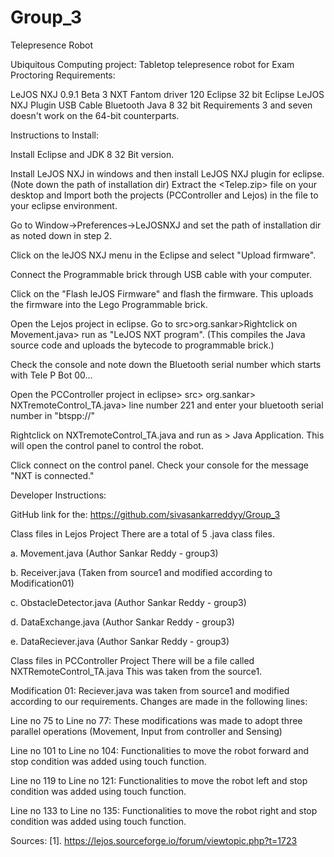 # Group_3
Telepresence Robot

Ubiquitous Computing project: Tabletop telepresence robot for Exam Proctoring Requirements:

LeJOS NXJ 0.9.1 Beta 3
NXT Fantom driver 120
Eclipse 32 bit
Eclipse LeJOS NXJ Plugin
USB Cable
Bluetooth
Java 8 32 bit
Requirements 3 and seven doesn't work on the 64-bit counterparts.

Instructions to Install:

Install Eclipse and JDK 8 32 Bit version.

Install LeJOS NXJ in windows and then install LeJOS NXJ plugin for eclipse. (Note down the path of installation dir)
Extract the <Telep.zip> file on your desktop and Import both the projects (PCController and Lejos) in the file to your eclipse environment.

Go to Window->Preferences->LeJOSNXJ and set the path of installation dir as noted down in step 2.

Click on the leJOS NXJ menu in the Eclipse and select "Upload firmware".

Connect the Programmable brick through USB cable with your computer.

Click on the "Flash leJOS Firmware" and flash the firmware. This uploads the firmware into the Lego Programmable brick.

Open the Lejos project in eclipse. Go to src>org.sankar>Rightclick on Movement.java> run as "LeJOS NXT program". (This compiles the Java source code and uploads the bytecode to programmable brick.)

Check the console and note down the Bluetooth serial number which starts with Tele P Bot 00...

Open the PCController project in eclipse> src> org.sankar> NXTremoteControl_TA.java> line number 221 and enter your bluetooth serial number in "btspp://"

Rightclick on NXTremoteControl_TA.java and run as > Java Application. This will open the control panel to control the robot.

Click connect on the control panel. Check your console for the message "NXT is connected."

Developer Instructions:

GitHub link for the: https://github.com/sivasankarreddyy/Group_3

Class files in Lejos Project There are a total of 5 .java class files. 

a. Movement.java (Author Sankar Reddy - group3)

b. Receiver.java (Taken from source1 and modified according to Modification01)

c. ObstacleDetector.java (Author Sankar Reddy - group3)

d. DataExchange.java (Author Sankar Reddy - group3)

e. DataReciever.java (Author Sankar Reddy - group3)

Class files in PCController Project There will be a file called NXTRemoteControl_TA.java This was taken from the source1.

Modification 01: Reciever.java was taken from source1 and modified according to our requirements. Changes are made in the following lines:

Line no 75 to Line no 77: These modifications was made to adopt three parallel operations (Movement, Input from controller and Sensing)

Line no 101 to Line no 104: Functionalities to move the robot forward and stop condition was added using touch function.

Line no 119 to Line no 121: Functionalities to move the robot left and stop condition was added using touch function.

Line no 133 to Line no 135: Functionalities to move the robot right and stop condition was added using touch function.

Sources: [1]. https://lejos.sourceforge.io/forum/viewtopic.php?t=1723




